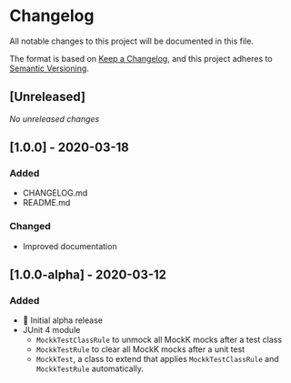 # Changelog
All notable changes to this project will be documented in this file.

The format is based on [Keep a Changelog](https://keepachangelog.com/en/1.1.0/),
and this project adheres to [Semantic Versioning](https://semver.org/spec/v2.0.0.html).

## [Unreleased]

_No unreleased changes_

## [1.0.0] - 2020-03-18

### Added

- CHANGELOG.md
- README.md

### Changed

- Improved documentation

## [1.0.0-alpha] - 2020-03-12

### Added

- 🎉 Initial alpha release
- JUnit 4 module
  - `MockkTestClassRule` to unmock all MockK mocks after a test class
  - `MockkTestRule` to clear all MockK mocks after a unit test
  - `MockkTest`, a class to extend that applies `MockkTestClassRule` and `MockkTestRule` automatically.
